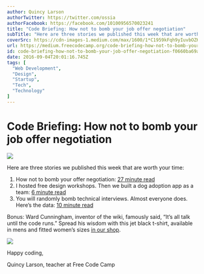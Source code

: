 ```yaml
---
author: Quincy Larson
authorTwitter: https://twitter.com/ossia
authorFacebook: https://facebook.com/10100956570023241
title: "Code Briefing: How not to bomb your job offer negotiation"
subTitle: "Here are three stories we published this week that are worth your time:..."
coverSrc: https://cdn-images-1.medium.com/max/1600/1*C1959kFqh9yIuvbOZKHiEQ.png
url: https://medium.freecodecamp.org/code-briefing-how-not-to-bomb-your-job-offer-negotiation-f0660ba69add
id: code-briefing-how-not-to-bomb-your-job-offer-negotiation-f0660ba69add
date: 2016-09-04T20:01:16.745Z
tags: [
  "Web Development",
  "Design",
  "Startup",
  "Tech",
  "Technology"
]
---
```

# Code Briefing: How not to bomb your job offer negotiation



![](https://cdn-images-1.medium.com/max/1600/1*C1959kFqh9yIuvbOZKHiEQ.png)



Here are three stories we published this week that are worth your time:

1.  How not to bomb your offer negotiation: [27 minute read](http://bit.ly/2czV9Fy)
2.  I hosted free design workshops. Then we built a dog adoption app as a team: [6 minute read](http://bit.ly/2ccojZz)
3.  You will randomly bomb technical interviews. Almost everyone does. Here’s the data: [10 minute read](http://bit.ly/2bMxccW)

Bonus: Ward Cunningham, inventor of the wiki, famously said, “It’s all talk until the code runs.” Spread his wisdom with this jet black t-shirt, available in mens and fitted women’s sizes [in our shop](http://bit.ly/2b099sb).



![](https://cdn-images-1.medium.com/max/1600/1*I_1-MCo-Il9lPqzawZ0wNg.jpeg)



Happy coding,

Quincy Larson, teacher at Free Code Camp








